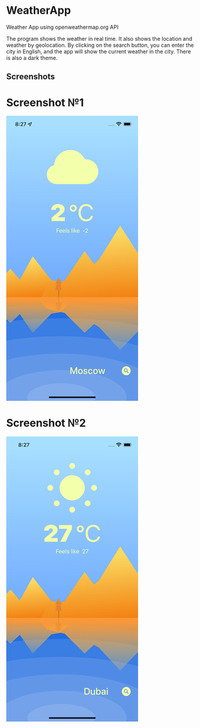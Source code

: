 # WeatherApp

Weather App using openweathermap.org API

The program shows the weather in real time. It also shows the location and weather by geolocation. By clicking on the search button, you can enter the city in English, and the app will show the current weather in the city. There is also a dark theme.

## Screenshots

# Screenshot №1
![Screenshot1](https://github.com/Simimi-dot/WeatherApp/blob/main/WeatherApp/Screenshots/Screenshot01.png?raw=true)

# Screenshot №2
![Screenshot2](https://github.com/Simimi-dot/WeatherApp/blob/main/WeatherApp/Screenshots/Screenshot02.png?raw=true)
